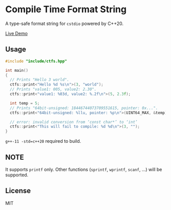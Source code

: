 # Compile Time Format String

A type-safe format string for `cstdio` powered by C++20.

[Live Demo](https://godbolt.org/z/6fdKqx8GM)

## Usage

```C++
#include "include/ctfs.hpp"

int main()
{
  // Prints "Hello 3 world".
  ctfs::print<"Hello %d %s\n">(3, "world");
  // Prints "value1: 005, value2: 2.30".
  ctfs::print<"value1: %03d, value2: %.2f\n">(5, 2.3f);

  int temp = 5;
  // Prints "64bit-unsigned: 18446744073709551615, pointer: 0x...".
  ctfs::print<"64bit-unsigned: %llu, pointer: %p\n">(UINT64_MAX, &temp);

  // error: invalid conversion from ‘const char*’ to ‘int’
  ctfs::print<"This will fail to compile: %d %d\n">(3, "");
}
```

`g++-11 -std=c++20` required to build.

## NOTE

It supports `printf` only. Other functions (`sprintf`, `wprintf`, `scanf`, ...) will be supported.

## License

MIT
